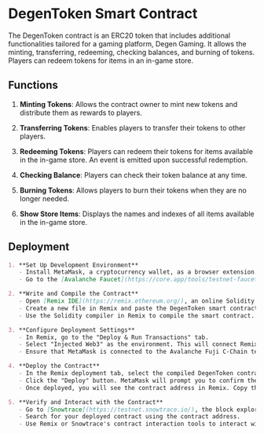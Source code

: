 # DegenToken Smart Contract

The DegenToken contract is an ERC20 token that includes additional functionalities tailored for a gaming platform, Degen Gaming. It allows the minting, transferring, redeeming, checking balances, and burning of tokens. Players can redeem tokens for items in an in-game store.

## Functions

1. **Minting Tokens**: Allows the contract owner to mint new tokens and distribute them as rewards to players.

2. **Transferring Tokens**: Enables players to transfer their tokens to other players.

3. **Redeeming Tokens**: Players can redeem their tokens for items available in the in-game store. An event is emitted upon successful redemption.

4. **Checking Balance**: Players can check their token balance at any time.

5. **Burning Tokens**: Allows players to burn their tokens when they are no longer needed.

6. **Show Store Items**: Displays the names and indexes of all items available in the in-game store.

## Deployment

```markdown
1. **Set Up Development Environment**
   - Install MetaMask, a cryptocurrency wallet, as a browser extension. Set it up and connect it to the Avalanche Fuji C-Chain testnet.
   - Go to the [Avalanche Faucet](https://core.app/tools/testnet-faucet/?subnet=c&token=c) to request AVAX tokens, which are needed for gas fees on the testnet.

2. **Write and Compile the Contract**
   - Open [Remix IDE](https://remix.ethereum.org/), an online Solidity development environment.
   - Create a new file in Remix and paste the DegenToken smart contract code into the editor.
   - Use the Solidity compiler in Remix to compile the smart contract. Ensure the compiler version matches the pragma version specified in the contract (`pragma solidity ^0.8.9;`).

3. **Configure Deployment Settings**
   - In Remix, go to the "Deploy & Run Transactions" tab.
   - Select "Injected Web3" as the environment. This will connect Remix to MetaMask.
   - Ensure that MetaMask is connected to the Avalanche Fuji C-Chain testnet and that you have sufficient AVAX tokens.

4. **Deploy the Contract**
   - In the Remix deployment tab, select the compiled DegenToken contract.
   - Click the "Deploy" button. MetaMask will prompt you to confirm the transaction. Confirm it and wait for the deployment to complete.
   - Once deployed, you will see the contract address in Remix. Copy this address for future interactions.

5. **Verify and Interact with the Contract**
   - Go to [Snowtrace](https://testnet.snowtrace.io/), the block explorer for the Avalanche testnet.
   - Search for your deployed contract using the contract address.
   - Use Remix or Snowtrace's contract interaction tools to interact with the deployed contract. You can mint tokens, transfer tokens, redeem tokens for in-game items, check balances, and burn tokens as described in the contract functions.
